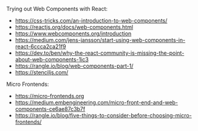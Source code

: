 Trying out Web Components with React:
- https://css-tricks.com/an-introduction-to-web-components/
- https://reactjs.org/docs/web-components.html
- https://www.webcomponents.org/introduction
- https://medium.com/jens-jansson/start-using-web-components-in-react-6ccca2ca21f9
- https://dev.to/ben/why-the-react-community-is-missing-the-point-about-web-components-1ic3
- https://rangle.io/blog/web-components-part-1/
- https://stenciljs.com/

Micro Frontends:
- https://micro-frontends.org
- https://medium.embengineering.com/micro-front-end-and-web-components-ce6ae87c3b7f
- https://rangle.io/blog/five-things-to-consider-before-choosing-micro-frontends/